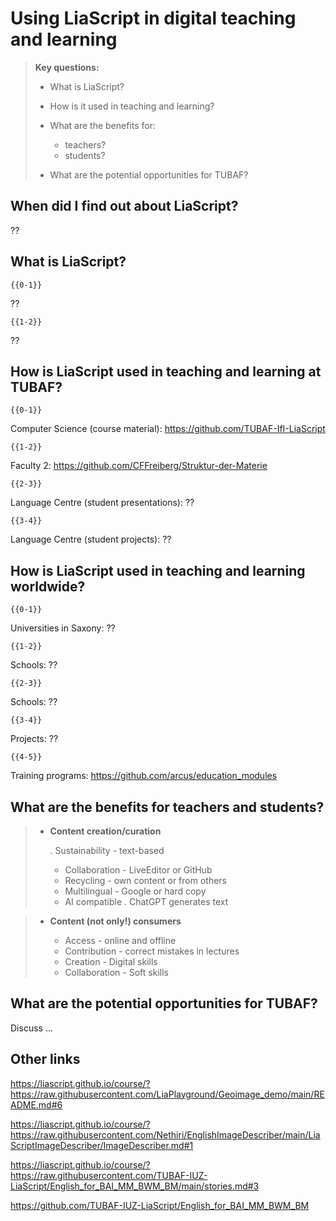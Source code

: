 <!--
author:   Mark Jacob
email:    mark.jacob@iuz.tu-freiberg.de
version:  0.1.0
language: en
narrator: US English Female

comment:  This simple description of your course.
          Multiline is also okay.

link:     https://cdn.jsdelivr.net/chartist.js/latest/chartist.min.css

script:   https://cdn.jsdelivr.net/chartist.js/latest/chartist.min.js

translation: Français translations/French.md
-->

# Using LiaScript in digital teaching and learning

> **Key questions:**
>
> - What is LiaScript?
> - How is it used in teaching and learning?
> - What are the benefits for:
>
>   - teachers?
>   - students?
>
> - What are the potential opportunities for TUBAF?

## When did I find out about LiaScript?

??[](https://liascript.github.io/blog/digital-fellows-im-spotlight/)

## What is LiaScript?

    {{0-1}}
??[](https://en.wikipedia.org/wiki/Markdown#LiaScript)

    {{1-2}}
??[](https://liascript.github.io/LiveEditor/?/edit/bdn74tgh9l4hoIDfkmfJIATs/webrtc)

## How is LiaScript used in teaching and learning at TUBAF?

    {{0-1}}
Computer Science (course material):
https://github.com/TUBAF-IfI-LiaScript

    {{1-2}}
Faculty 2:
https://github.com/CFFreiberg/Struktur-der-Materie

    {{2-3}}
Language Centre (student presentations):
??[](https://liascript.github.io/course/?https://raw.githubusercontent.com/BerndSchmecka/lia-presentation/main/presentation.md#5)

    {{3-4}}
Language Centre (student projects):
??[](https://liascript.github.io/course/?https://raw.githubusercontent.com/TUBAF-IUZ-LiaScript/ENGLISH-ROB-BGIP/main/Arduino-projects/main.md#3)

## How is LiaScript used in teaching and learning worldwide?

    {{0-1}}
Universities in Saxony:
??[](https://liascript.github.io/course/?https://raw.githubusercontent.com/HerbertSchletter/elementarkurs-exphy/main/uebung.md#1)

    {{1-2}}
Schools:
??[](https://liascript.github.io/course/?https://raw.githubusercontent.com/diekinderwelt/liascript/main/UR_Physik_Version%20Smartboard)

    {{2-3}}
Schools:
??[](https://liascript.github.io/course/?https://raw.githubusercontent.com/JMueller-edu/LiaScriptKurse/main/SportBGE12SJ2324.md)

    {{3-4}}
Projects:
??[](https://liascript.github.io/course/?https://raw.githubusercontent.com/NFDI4Energy/EFZN_rdm/main/README.md#1)

    {{4-5}}
Training programs:
https://github.com/arcus/education_modules


## What are the benefits for teachers and students?

> - **Content creation/curation**
>
>   . Sustainability - text-based
>   - Collaboration - LiveEditor or GitHub
>   - Recycling - own content or from others
>   - Multilingual - Google or hard copy
>   - AI compatible . ChatGPT generates text

> - **Content (not only!) consumers**
>
>   - Access - online and offline
>   - Contribution - correct mistakes in lectures
>   - Creation - Digital skills
>   - Collaboration - Soft skills

## What are the potential opportunities for TUBAF?

Discuss ...

## Other links

https://liascript.github.io/course/?https://raw.githubusercontent.com/LiaPlayground/Geoimage_demo/main/README.md#6

https://liascript.github.io/course/?https://raw.githubusercontent.com/Nethiri/EnglishImageDescriber/main/LiaScriptImageDescriber/ImageDescriber.md#1

https://liascript.github.io/course/?https://raw.githubusercontent.com/TUBAF-IUZ-LiaScript/English_for_BAI_MM_BWM_BM/main/stories.md#3

https://github.com/TUBAF-IUZ-LiaScript/English_for_BAI_MM_BWM_BM

